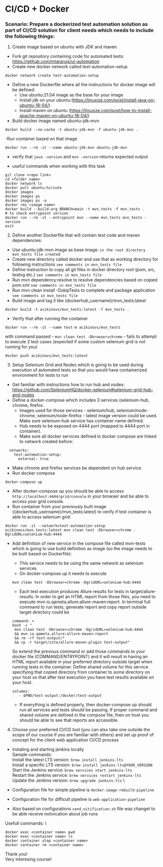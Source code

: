 # CI/CD + Docker
### Scenario: Prepare a dockerized test automation solution as part of CI/CD solution for client needs which needs to include the following things:
1. Create image based on ubuntu with JDK and maven
- Fork git repository containing code for automated tests: https://github.com/mtararujs/ui-automation
- Create new docker network called test-automation-setup
```
docker network create test-automation-setup
```

- Define a new Dockerfile where all the instructions for docker image will be
defined:
  - Use ubuntu:21.04 image as the base for your image
  - Install jdk on your ubuntu:(https://linuxize.com/post/install-java-on-ubuntu-18-04/)
  - Install maven on ubuntu (https://linuxize.com/post/how-to-install-apache-maven-on-ubuntu-18-04/)
- Build docker image named ubuntu-jdk-mvn
```
docker build --no-cache -t ubuntu-jdk-mvn -f ubuntu-jdk-mvn .
```
-Run container based on that image
```
docker run --rm -it --name ubuntu-jdk-mvn ubuntu-jdk-mvn
```
- verify that ```java -version``` and ```mvn -version``` returns expected output

- useful commands when working with this task
```
git clone <repo link>
cd <folder name>
docker network ls
docker pull ubuntu:hirsute
docker images
docker images ps
docker images ps -a
docker rmi <image name>
docker build --build-arg BRANCH=main -t mvn_tests -f mvn_tests .
# to check entrypoint version 
docker run --rm -it --entrypoint mvn --name mvn_tests mvn_tests -version
exit
```

2. Define another Dockerfile that will contain test code and maven dependencies:
- Use ubuntu-jdk-mvn image as base image: ``` in the root directory mvn_tests file created ```
- Create new directory called docker and use that as working directory for following instructions ``` see comments in mvn_tests file ```
- Define instruction to copy all git files in docker directory root (pom, src, testng etc.) ``` see comments in mvn_tests file ```
- Run mvn dependency:resolve to resolve dependencies based on copied pom.xml ``` see comments in mvn_tests file ```
- Run mvn clean install -DskipTests to complete and package application ``` see comments in mvn_tests file ```
- Build image and tag it like {dockerhub_username}/mvn_tests:latest
```
docker build -t acikinovs/mvn_tests:latest -f mvn_tests .
```
- Verify that after running the container
```
docker run --rm -it --name test-m acikinovs/mvn_tests
``` 
with command passed - ```mvn clean test -Dbrowser=chrome``` - fails to attempt to execute 2 test cases (expected if some custom selenium grid is not running for you)
```
docker push acikinovs/mvn_tests:latest
```

3. Setup Selenium Grid and Nodes which is going to be used during execution of automated tests so that you would have containerized environment for tests to run
- Get familiar with instructions how to run hub and nodes: https://github.com/SeleniumHQ/docker-selenium#selenium-grid-hub-and-nodes
- Define a docker-compose which includes 3 services (selenium-hub, chrome, firefox. 
  - Images used for those services - selenium/hub, selenium/node-chrome, selenium/node-firefox - latest image version could be used. Make sure selenium-hub service has container name defined.
  - Hub needs to be exposed on 4444 port (mapped to 4444 port in container).
  - Make sure all docker services defined in docker compose are linked to network
created before:
```
  networks:
    test-automation-setup:
      external: true
```
  - Make chrome and firefox services be dependent on hub service.
- Run docker compose
```
docker-compose up
``` 

- After docker-compose up you should be able to access `http://localhost:4444/grid/console` in your browser and be able to access your grid console.
- Run container from your previously built image ({dockerhub_username}/mvn_tests:latest) to verify if test container is able to access selenium grid: 
```
docker run -it --network=test-automation-setup acikinovs/mvn_tests:latest mvn clean test -Dbrowser=chrome -DgridURL=selenium-hub:4444 
```
- Add definition of new service in the compose file called mvn-tests which is going to use build definition as image (so the image needs to be built based on Dockerfile):
  - This service needs to be using the same network as selenium services 
  - On docker-compose up it needs to execute 
  ```
  mvn clean test -Dbrowser=chrome -DgridURL=selenium-hub:4444 
  ```
  - Each test execution produces Allure results for tests in target/allure-results. In order to get an HTML report from those files, you need to execute mvn io.qameta.allure:allure-maven:report. In terminal full command to run tests, generate report and copy report outside target directory could be
  ```
  command: >
  bash -c "
   mvn clean test -Dbrowser=chrome -DgridURL=selenium-hub:4444
   && mvn io.qameta.allure:allure-maven:report 
   && rm -rf test-output/* 
   && cp -r target/site/allure-maven-plugin test-output"
   ```
   So extend the previous command or add those commands to your docker file (COMMAND/ENTRYPOINT) and it will result in having an HTML report available in your preferred directory outside target when running tests in the container. 
   Define shared volume for this service specifying that copied directory from container to some directory on your host so that after test execution you have test results available on your host.
   ```
   volumes:
      - $PWD/test-output:/docker/test-output
    ```

  - If everything is defined properly, then docker-compose up should run all services and tests should be passing. If proper command and shared volume are defined in the compose file, then on host you should be able to see that reports are accessible.

4. Choose your preferred CI/CD tool (you can also take one outside the scope of our course if you are familiar with others) and set up proof of concept for the client web application CI/CD process
- Instaling and starting jenkins locally \
Sample commands: \
Install the latest LTS version: ```brew install jenkins-lts``` \
Install a specific LTS version: ```brew install jenkins-lts@YOUR_VERSION``` \
Start the Jenkins service: ```brew services start jenkins-lts``` \
Restart the Jenkins service: ```brew services restart jenkins-lts``` \
Update the Jenkins version: ```brew upgrade jenkins-lts``` \

- Configuration file for simple pipeline is `docker-image-rebuild-pipeline`
- Configuration file for difficult pipeline is `web-application-pipeline`
- Also based on configurations `send_nitification.sh` file was changet to be able receive notivication about job runs

Usefull commands: \
```
docker exec <container name> pwd
docker exec <container name> ls
docker container stop <container name>
docker container rm <container name>
```  

Thank you! \
Very interesing course! 

